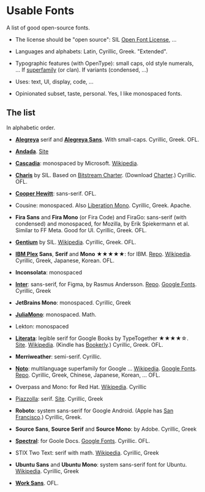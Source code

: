 # Usable Fonts

A list of good open-source fonts.

- The license should be "open source": SIL [Open Font License](https://openfontlicense.org/), ...

- Languages and alphabets: Latin, Cyrillic, Greek. "Extended".

- Typographic features (with OpenType): small caps, old style numerals, ... If [superfamily](https://en.wikipedia.org/wiki/Font_superfamily) (or clan). If variants (condensed, ...)

- Uses: text, UI, display, code, ...

- Opinionated subset, taste, personal. Yes, I like monospaced fonts.


## The list

In alphabetic order.

- [**Alegreya**](https://huertatipografica.com/en/fonts/alegreya-ht-pro) serif and [**Alegreya Sans**](https://huertatipografica.com/en/fonts/alegreya-sans-ht). With small-caps. Cyrillic, Greek. OFL.

- [**Andada**](https://huertatipografica.com/en/fonts/andada-ht-pro). [Site](https://andada.huertatipografica.com/)

- [**Cascadia**](https://github.com/microsoft/cascadia-code): monospaced by Microsoft. [Wikipedia](https://en.wikipedia.org/wiki/Cascadia_Code).

- [**Charis**](https://software.sil.org/charis/) by SIL. Based on [Bitstream Charter](https://en.wikipedia.org/wiki/Bitstream_Charter). (Download [Charter](https://practicaltypography.com/charter.html).) Cyrillic. OFL.

- [**Cooper Hewitt**](https://www.cooperhewitt.org/open-source-at-cooper-hewitt/cooper-hewitt-the-typeface-by-chester-jenkins/): sans-serif. OFL.

- Cousine: monospaced. Also [Liberation Mono](https://en.wikipedia.org/wiki/Liberation_fonts). Cyrillic, Greek. Apache.

- **Fira Sans** and **Fira Mono** (or Fira Code) and FiraGo: sans-serif (with condensed) and monospaced, for Mozilla, by Erik Spiekermann et al. Similar to FF Meta. Good for UI. Cyrillic, Greek. OFL.

- [**Gentium**](https://software.sil.org/gentium/) by SIL. [Wikipedia](https://en.wikipedia.org/wiki/Gentium). Cyrillic, Greek. OFL.

- **[IBM Plex](https://www.ibm.com/plex/) Sans**, **Serif** and **Mono** ★★★★★: for IBM. [Repo](https://github.com/IBM/plex). [Wikipedia](https://en.wikipedia.org/wiki/IBM_Plex). Cyrillic, Greek, Japanese, Korean. OFL.

- **Inconsolata**: monospaced

- [**Inter**](https://rsms.me/inter/): sans-serif, for Figma, by Rasmus Andersson. [Repo](https://github.com/rsms/inter). [Google Fonts](https://fonts.google.com/specimen/Inter). Cyrillic, Greek

- **JetBrains Mono**: monospaced. Cyrillic, Greek

- [**JuliaMono**](https://juliamono.netlify.app/): monospaced. Math.
 
- Lekton: monospaced

- [**Literata**](https://github.com/googlefonts/literata/): legible serif for Google Books by TypeTogether ★★★★☆. [Site](https://www.type-together.com/literata-font). [Wikipedia](https://en.wikipedia.org/wiki/Literata). (Kindle has [Bookerly](https://en.wikipedia.org/wiki/Bookerly).) Cyrillic, Greek. OFL.

- **Merriweather**: semi-serif. Cyrillic.

- [**Noto**](https://notofonts.github.io/noto-docs/website/homepage/): multilanguage superfamily for Google ... [Wikipedia](https://en.wikipedia.org/wiki/Noto_fonts). [Google Fonts](https://fonts.google.com/noto). [Repo](https://github.com/notofonts). Cyrillic, Greek, Chinese, Japanese, Korean, ... OFL.

- Overpass and Mono: for Red Hat. [Wikipedia](https://en.wikipedia.org/wiki/Overpass_(typeface)). Cyrillic

- [Piazzolla](https://huertatipografica.com/en/fonts/piazzolla): serif. [Site](https://piazzolla.huertatipografica.com/). Cyrillic, Greek
 
- **Roboto**: system sans-serif for Google Android. (Apple has [San Francisco](https://en.wikipedia.org/wiki/San_Francisco_(sans-serif_typeface)).) Cyrillic, Greek.
 
- **Source Sans**, **Source Serif** and **Source Mono**: by Adobe. Cyrillic, Greek

- [**Spectral**](https://www.productiontype.com/family/spectral): for Goole Docs. [Google Fonts](https://fonts.google.com/specimen/Spectral). Cyrillic. OFL.

- STIX Two Text: serif with math. [Wikipedia](https://en.wikipedia.org/wiki/STIX_Fonts_project). Cyrillic, Greek

- **Ubuntu Sans** and **Ubuntu Mono**: system sans-serif font for Ubuntu. [Wikipedia](https://en.wikipedia.org/wiki/Ubuntu_(typeface)). Cyrillic, Greek

- [**Work Sans**](https://weiweihuanghuang.github.io/Work-Sans/). OFL.
